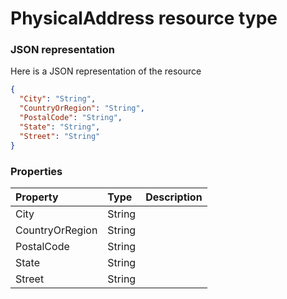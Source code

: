 # PhysicalAddress resource type



### JSON representation

Here is a JSON representation of the resource

<!-- {
  "blockType": "resource",
  "optionalProperties": [

  ],
  "@odata.type": "microsoft.graph.PhysicalAddress"
}-->

```json
{
  "City": "String",
  "CountryOrRegion": "String",
  "PostalCode": "String",
  "State": "String",
  "Street": "String"
}

```
### Properties
| Property	   | Type	|Description|
|:---------------|:--------|:----------|
|City|String||
|CountryOrRegion|String||
|PostalCode|String||
|State|String||
|Street|String||

<!-- uuid: 58147350-9a6c-48b4-8bf8-0b7c931210fe
2015-10-16 09:34:56 UTC -->
<!-- {
  "type": "#page.annotation",
  "description": "PhysicalAddress resource",
  "keywords": "",
  "section": "documentation",
  "tocPath": ""
}-->
